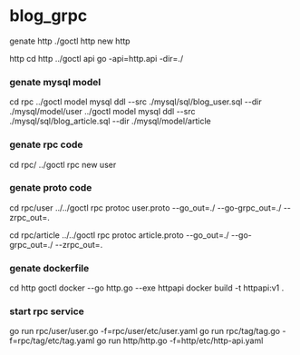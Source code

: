 # blog_grpc

genate http
./goctl http new http

http 
cd http
../goctl api go -api=http.api -dir=./



### genate mysql model 

cd rpc
../goctl model mysql  ddl --src ./mysql/sql/blog_user.sql --dir ./mysql/model/user
../goctl model mysql  ddl --src ./mysql/sql/blog_article.sql --dir ./mysql/model/article

### genate  rpc code

cd rpc/
../goctl rpc new user

### genate  proto code

cd rpc/user
../../goctl rpc protoc user.proto --go_out=./ --go-grpc_out=./ --zrpc_out=.

cd rpc/article
../../goctl rpc protoc article.proto --go_out=./ --go-grpc_out=./ --zrpc_out=.

### genate dockerfile

cd http
goctl docker --go http.go --exe httpapi
docker build -t httpapi:v1 .



### start rpc service

go run rpc/user/user.go -f=rpc/user/etc/user.yaml
go run rpc/tag/tag.go -f=rpc/tag/etc/tag.yaml
go run http/http.go -f=http/etc/http-api.yaml
